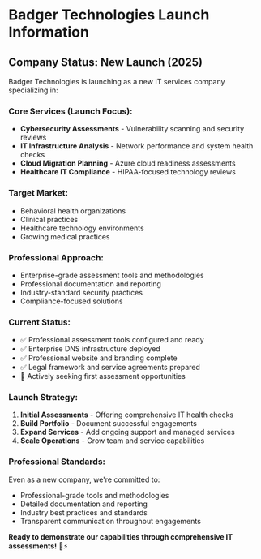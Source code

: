 # Badger Technologies Launch Information

## Company Status: New Launch (2025)

Badger Technologies is launching as a new IT services company specializing in:

### Core Services (Launch Focus):
- **Cybersecurity Assessments** - Vulnerability scanning and security reviews
- **IT Infrastructure Analysis** - Network performance and system health checks  
- **Cloud Migration Planning** - Azure cloud readiness assessments
- **Healthcare IT Compliance** - HIPAA-focused technology reviews

### Target Market:
- Behavioral health organizations
- Clinical practices
- Healthcare technology environments
- Growing medical practices

### Professional Approach:
- Enterprise-grade assessment tools and methodologies
- Professional documentation and reporting
- Industry-standard security practices
- Compliance-focused solutions

### Current Status:
- ✅ Professional assessment tools configured and ready
- ✅ Enterprise DNS infrastructure deployed
- ✅ Professional website and branding complete
- ✅ Legal framework and service agreements prepared
- 🔄 Actively seeking first assessment opportunities

### Launch Strategy:
1. **Initial Assessments** - Offering comprehensive IT health checks
2. **Build Portfolio** - Document successful engagements  
3. **Expand Services** - Add ongoing support and managed services
4. **Scale Operations** - Grow team and service capabilities

### Professional Standards:
Even as a new company, we're committed to:
- Professional-grade tools and methodologies
- Detailed documentation and reporting
- Industry best practices and standards
- Transparent communication throughout engagements

**Ready to demonstrate our capabilities through comprehensive IT assessments!** 🦡⚡
